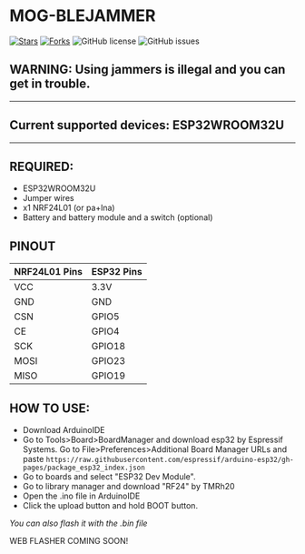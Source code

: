 # MOG-BLEJAMMER

[![Stars](https://img.shields.io/github/stars/MOG-Developing/MOG-BLEJAMMER.svg?style=flat&logo=github)](https://github.com/MOG-Developing/MOG-BLEJAMMER/stargazers) [![Forks](https://img.shields.io/github/forks/MOG-Developing/MOG-BLEJAMMER.svg?style=flat&logo=github)](https://github.com/MOG-Developing/MOG-BLEJAMMER/network/members) ![GitHub license](https://img.shields.io/github/license/MOG-Developing/MOG-BLEJAMMER) ![GitHub issues](https://img.shields.io/github/issues/MOG-Developing/MOG-BLEJAMMER)

## WARNING: Using jammers is illegal and you can get in trouble.

---

## Current supported devices: ESP32WROOM32U

---

## REQUIRED:
- ESP32WROOM32U
- Jumper wires
- x1 NRF24L01 (or pa+lna)
- Battery and battery module and a switch (optional)

## PINOUT

| NRF24L01 Pins | ESP32 Pins |
|--------------|-----------|
| VCC          | 3.3V      |
| GND          | GND       |
| CSN          | GPIO5     |
| CE           | GPIO4     |
| SCK          | GPIO18    |
| MOSI         | GPIO23    |
| MISO         | GPIO19    |

## HOW TO USE:

- Download ArduinoIDE
- Go to Tools>Board>BoardManager and download esp32 by Espressif Systems. Go to File>Preferences>Additional Board Manager URLs and paste ``https://raw.githubusercontent.com/espressif/arduino-esp32/gh-pages/package_esp32_index.json``
- Go to boards and select "ESP32 Dev Module".
- Go to library manager and download "RF24" by TMRh20
- Open the .ino file in ArduinoIDE 
- Click the upload button and hold BOOT button.

*You can also flash it with the .bin file*

WEB FLASHER COMING SOON!
